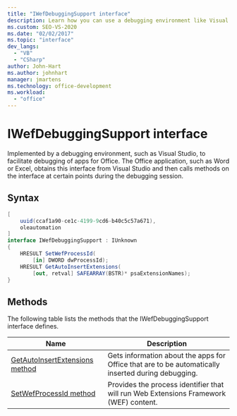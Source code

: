 ```yaml
---
title: "IWefDebuggingSupport interface"
description: Learn how you can use a debugging environment like Visual Studio to facilitate debugging of Microsoft Office applications.
ms.custom: SEO-VS-2020
ms.date: "02/02/2017"
ms.topic: "interface"
dev_langs:
  - "VB"
  - "CSharp"
author: John-Hart
ms.author: johnhart
manager: jmartens
ms.technology: office-development
ms.workload:
  - "office"
---
```

# IWefDebuggingSupport interface
  Implemented by a debugging environment, such as Visual Studio, to facilitate debugging of apps for Office. The Office application, such as Word or Excel, obtains this interface from Visual Studio and then calls methods on the interface at certain points during the debugging session.

## Syntax

```csharp
[
    uuid(ccaf1a90-ce1c-4199-9cd6-b40c5c57a671),
    oleautomation
]
interface IWefDebuggingSupport : IUnknown
{
    HRESULT SetWefProcessId(
        [in] DWORD dwProcessId);
    HRESULT GetAutoInsertExtensions(
        [out, retval] SAFEARRAY(BSTR)* psaExtensionNames);
}
```

## Methods
 The following table lists the methods that the IWefDebuggingSupport interface defines.

|Name|Description|
|----------|-----------------|
|[GetAutoInsertExtensions method](../vsto/getautoinsertextensions-method.md)|Gets information about the apps for Office that are to be automatically inserted during debugging.|
|[SetWefProcessId method](../vsto/setwefprocessid-method.md)|Provides the process identifier that will run Web Extensions Framework (WEF) content.|
